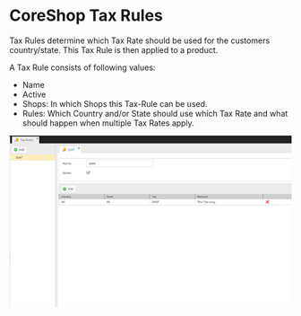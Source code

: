 # CoreShop Tax Rules

Tax Rules determine which Tax Rate should be used for the customers country/state. This Tax Rule is then applied to a product.

A Tax Rule consists of following values:

 - Name
 - Active
 - Shops: In which Shops this Tax-Rule can be used.
 - Rules: Which Country and/or State should use which Tax Rate and what should happen when multiple Tax Rates apply.

![Tax Rules](img/taxrules.png)
